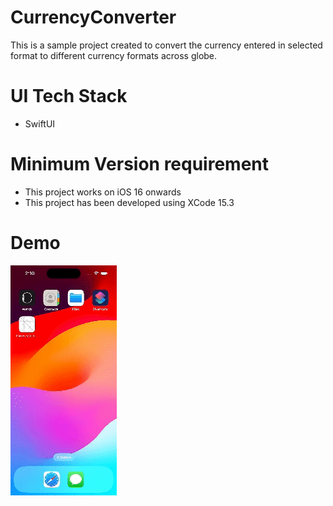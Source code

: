 # CurrencyConverter
This is a sample project created to convert the currency entered in selected format to different currency formats across globe.

# UI Tech Stack
- SwiftUI

# Minimum Version requirement
- This project works on iOS 16 onwards
- This project has been developed using XCode 15.3

# Demo
![](https://github.com/AnmolSuneja/CurrencyConverter-SwiftUI/blob/main/currency.gif)
